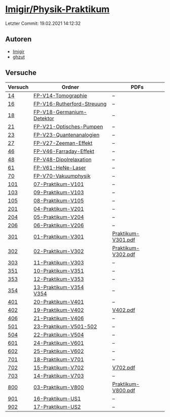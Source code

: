 # [Imigir/Physik-Praktikum](https://github.com/Imigir/Physik-Praktikum)

Letzter Commit: 19.02.2021 14:12:32

## Autoren
- [Imigir](https://github.com/Imigir)
- [ghzut](https://github.com/ghzut)

## Versuche

|        Versuch         |                                                                               Ordner                                                                                |                                                                             PDFs                                                                             |
|------------------------|---------------------------------------------------------------------------------------------------------------------------------------------------------------------|--------------------------------------------------------------------------------------------------------------------------------------------------------------|
|[14](../../versuch/14)  |[FP-V14-Tomographie](https://github.com/Imigir/Physik-Praktikum/tree/master/FP-V14-Tomographie)                                                                      |–                                                                                                                                                             |
|[16](../../versuch/16)  |[FP-V16-Rutherford-Streuung](https://github.com/Imigir/Physik-Praktikum/tree/master/FP-V16-Rutherford-Streuung)                                                      |–                                                                                                                                                             |
|[18](../../versuch/18)  |[FP-V18-Germanium-Detektor](https://github.com/Imigir/Physik-Praktikum/tree/master/FP-V18-Germanium-Detektor)                                                        |–                                                                                                                                                             |
|[21](../../versuch/21)  |[FP-V21-Optisches-Pumpen](https://github.com/Imigir/Physik-Praktikum/tree/master/FP-V21-Optisches-Pumpen)                                                            |–                                                                                                                                                             |
|[23](../../versuch/23)  |[FP-V23-Quantenanalogien](https://github.com/Imigir/Physik-Praktikum/tree/master/FP-V23-Quantenanalogien)                                                            |–                                                                                                                                                             |
|[27](../../versuch/27)  |[FP-V27-Zeeman-Effekt](https://github.com/Imigir/Physik-Praktikum/tree/master/FP-V27-Zeeman-Effekt)                                                                  |–                                                                                                                                                             |
|[46](../../versuch/46)  |[FP-V46-Farraday-Effekt](https://github.com/Imigir/Physik-Praktikum/tree/master/FP-V46-Farraday-Effekt)                                                              |–                                                                                                                                                             |
|[48](../../versuch/48)  |[FP-V48-Dipolrelaxation](https://github.com/Imigir/Physik-Praktikum/tree/master/FP-V48-Dipolrelaxation)                                                              |–                                                                                                                                                             |
|[61](../../versuch/61)  |[FP-V61-HeNe-Laser](https://github.com/Imigir/Physik-Praktikum/tree/master/FP-V61-HeNe-Laser)                                                                        |–                                                                                                                                                             |
|[70](../../versuch/70)  |[FP-V70-Vakuumphysik](https://github.com/Imigir/Physik-Praktikum/tree/master/FP-V70-Vakuumphysik)                                                                    |–                                                                                                                                                             |
|[101](../../versuch/101)|[07-Praktikum-V101](https://github.com/Imigir/Physik-Praktikum/tree/master/07-Praktikum-V101)                                                                        |–                                                                                                                                                             |
|[103](../../versuch/103)|[09-Praktikum-V103](https://github.com/Imigir/Physik-Praktikum/tree/master/09-Praktikum-V103)                                                                        |–                                                                                                                                                             |
|[105](../../versuch/105)|[08-Praktikum-V105](https://github.com/Imigir/Physik-Praktikum/tree/master/08-Praktikum-V105)                                                                        |–                                                                                                                                                             |
|[201](../../versuch/201)|[04-Praktikum-V201](https://github.com/Imigir/Physik-Praktikum/tree/master/04-Praktikum-V201)                                                                        |–                                                                                                                                                             |
|[204](../../versuch/204)|[05-Praktikum-V204](https://github.com/Imigir/Physik-Praktikum/tree/master/05-Praktikum-V204)                                                                        |–                                                                                                                                                             |
|[206](../../versuch/206)|[06-Praktikum-V206](https://github.com/Imigir/Physik-Praktikum/tree/master/06-Praktikum-V206)                                                                        |–                                                                                                                                                             |
|[301](../../versuch/301)|[01-Praktikum-V301](https://github.com/Imigir/Physik-Praktikum/tree/master/01-Praktikum-V301)                                                                        |[Praktikum-V301.pdf](https://docs.google.com/viewer?url=https://raw.githubusercontent.com/Imigir/Physik-Praktikum/master/01-Praktikum-V301/Praktikum-V301.pdf)|
|[302](../../versuch/302)|[02-Praktikum-V302](https://github.com/Imigir/Physik-Praktikum/tree/master/02-Praktikum-V302)                                                                        |[Praktikum-V302.pdf](https://docs.google.com/viewer?url=https://raw.githubusercontent.com/Imigir/Physik-Praktikum/master/02-Praktikum-V302/Praktikum-V302.pdf)|
|[303](../../versuch/303)|[11-Praktikum-V303](https://github.com/Imigir/Physik-Praktikum/tree/master/11-Praktikum-V303)                                                                        |–                                                                                                                                                             |
|[351](../../versuch/351)|[10-Praktikum-V351](https://github.com/Imigir/Physik-Praktikum/tree/master/10-Praktikum-V351)                                                                        |–                                                                                                                                                             |
|[353](../../versuch/353)|[12-Praktikum-V353](https://github.com/Imigir/Physik-Praktikum/tree/master/12-Praktikum-V353)                                                                        |–                                                                                                                                                             |
|[354](../../versuch/354)|[13-Praktikum-V354](https://github.com/Imigir/Physik-Praktikum/tree/master/13-Praktikum-V354)<br/>[V354](https://github.com/Imigir/Physik-Praktikum/tree/master/V354)|–                                                                                                                                                             |
|[401](../../versuch/401)|[20-Praktikum-V401](https://github.com/Imigir/Physik-Praktikum/tree/master/20-Praktikum-V401)                                                                        |–                                                                                                                                                             |
|[402](../../versuch/402)|[19-Praktikum-V402](https://github.com/Imigir/Physik-Praktikum/tree/master/19-Praktikum-V402)                                                                        |[V402.pdf](https://docs.google.com/viewer?url=https://raw.githubusercontent.com/Imigir/Physik-Praktikum/master/19-Praktikum-V402/V402.pdf)                    |
|[406](../../versuch/406)|[21-Praktikum-V406](https://github.com/Imigir/Physik-Praktikum/tree/master/21-Praktikum-V406)                                                                        |–                                                                                                                                                             |
|[501](../../versuch/501)|[23-Praktikum-V501-502](https://github.com/Imigir/Physik-Praktikum/tree/master/23-Praktikum-V501-502)                                                                |–                                                                                                                                                             |
|[504](../../versuch/504)|[22-Praktikum-V504](https://github.com/Imigir/Physik-Praktikum/tree/master/22-Praktikum-V504)                                                                        |–                                                                                                                                                             |
|[601](../../versuch/601)|[24-Praktikum-V601](https://github.com/Imigir/Physik-Praktikum/tree/master/24-Praktikum-V601)                                                                        |–                                                                                                                                                             |
|[602](../../versuch/602)|[25-Praktikum-V602](https://github.com/Imigir/Physik-Praktikum/tree/master/25-Praktikum-V602)                                                                        |–                                                                                                                                                             |
|[701](../../versuch/701)|[18-Praktikum-V701](https://github.com/Imigir/Physik-Praktikum/tree/master/18-Praktikum-V701)                                                                        |–                                                                                                                                                             |
|[702](../../versuch/702)|[15-Praktikum-V702](https://github.com/Imigir/Physik-Praktikum/tree/master/15-Praktikum-V702)                                                                        |[V702.pdf](https://docs.google.com/viewer?url=https://raw.githubusercontent.com/Imigir/Physik-Praktikum/master/15-Praktikum-V702/V702.pdf)                    |
|[703](../../versuch/703)|[14-Praktikum-V703](https://github.com/Imigir/Physik-Praktikum/tree/master/14-Praktikum-V703)                                                                        |–                                                                                                                                                             |
|[800](../../versuch/800)|[03-Praktikum-V800](https://github.com/Imigir/Physik-Praktikum/tree/master/03-Praktikum-V800)                                                                        |[Praktikum-V800.pdf](https://docs.google.com/viewer?url=https://raw.githubusercontent.com/Imigir/Physik-Praktikum/master/03-Praktikum-V800/Praktikum-V800.pdf)|
|[901](../../versuch/901)|[16-Praktikum-US1](https://github.com/Imigir/Physik-Praktikum/tree/master/16-Praktikum-US1)                                                                          |–                                                                                                                                                             |
|[902](../../versuch/902)|[17-Praktikum-US2](https://github.com/Imigir/Physik-Praktikum/tree/master/17-Praktikum-US2)                                                                          |–                                                                                                                                                             |
